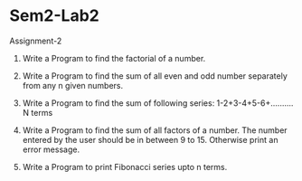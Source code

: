 # Sem2-Lab2

Assignment-2

1. Write a Program to find the factorial of a number.

2. Write a Program to find the sum of all even and odd number separately from
any n given numbers.

3. Write a Program to find the sum of following series:
1-2+3-4+5-6+.......... N terms

4. Write a Program to find the sum of all factors of a number. The number
entered by the user should be in between 9 to 15. Otherwise print an error
message.

5. Write a Program to print Fibonacci series upto n terms.
